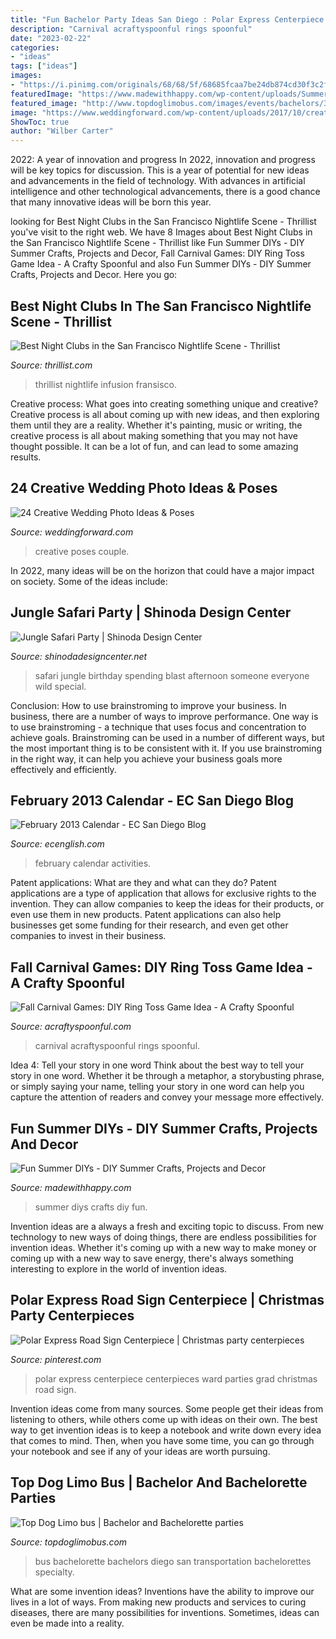 ```yaml
---
title: "Fun Bachelor Party Ideas San Diego : Polar Express Centerpiece Centerpieces Ward Parties Grad Christmas Road Sign"
description: "Carnival acraftyspoonful rings spoonful"
date: "2023-02-22"
categories:
- "ideas"
tags: ["ideas"]
images:
- "https://i.pinimg.com/originals/68/68/5f/68685fcaa7be24db874cd30f3c2f4dd8.jpg"
featuredImage: "https://www.madewithhappy.com/wp-content/uploads/Summer-DIYs-2.jpg"
featured_image: "http://www.topdoglimobus.com/images/events/bachelors/3.jpg"
image: "https://www.weddingforward.com/wp-content/uploads/2017/10/creative-wedding-photo-ideas-poses-couple-in-wood-dakaiphotography-339x500.jpg"
ShowToc: true
author: "Wilber Carter"
---
```



2022: A year of innovation and progress
In 2022, innovation and progress will be key topics for discussion. This is a year of potential for new ideas and advancements in the field of technology. With advances in artificial intelligence and other technological advancements, there is a good chance that many innovative ideas will be born this year.

	

		
looking for Best Night Clubs in the San Francisco Nightlife Scene - Thrillist you've visit to the right web. We have 8 Images about Best Night Clubs in the San Francisco Nightlife Scene - Thrillist like Fun Summer DIYs - DIY Summer Crafts, Projects and Decor, Fall Carnival Games: DIY Ring Toss Game Idea - A Crafty Spoonful and also Fun Summer DIYs - DIY Summer Crafts, Projects and Decor. Here you go:
		
    
## Best Night Clubs In The San Francisco Nightlife Scene - Thrillist

<img loading=lazy src="http://assets3.thrillist.com/v1/image/2421697/size/tmg-article_default_mobile.jpg" onerror="this.onerror=null;this.src='https://tse2.mm.bing.net/th?id=OIP.naJJsZgKBR9ni447nDk1yQHaFA&amp;pid=15.1';" alt="Best Night Clubs in the San Francisco Nightlife Scene - Thrillist">

_Source: thrillist.com_

>thrillist nightlife infusion fransisco. 

	

Creative process: What goes into creating something unique and creative?
Creative process is all about coming up with new ideas, and then exploring them until they are a reality. Whether it's painting, music or writing, the creative process is all about making something that you may not have thought possible. It can be a lot of fun, and can lead to some amazing results.

    
## 24 Creative Wedding Photo Ideas &amp; Poses

<img loading=lazy src="https://www.weddingforward.com/wp-content/uploads/2017/10/creative-wedding-photo-ideas-poses-couple-in-wood-dakaiphotography-339x500.jpg" onerror="this.onerror=null;this.src='https://tse2.mm.bing.net/th?id=OIP.Oz_uo8IqEtb_W_JUA1bJAAAAAA&amp;pid=15.1';" alt="24 Creative Wedding Photo Ideas &amp; Poses">

_Source: weddingforward.com_

>creative poses couple. 

	

In 2022, many ideas will be on the horizon that could have a major impact on society. Some of the ideas include: 

    
## Jungle Safari Party | Shinoda Design Center

<img loading=lazy src="http://www.shinodadesigncenter.net/wordpress/wp-content/uploads/2017/05/IMG_7273-Picture-Of-The-Day-1100-052517.jpg" onerror="this.onerror=null;this.src='https://tse1.mm.bing.net/th?id=OIP.cjtuN04W0jjQrJ01_wuzYAHaLH&amp;pid=15.1';" alt="Jungle Safari Party | Shinoda Design Center">

_Source: shinodadesigncenter.net_

>safari jungle birthday spending blast afternoon someone everyone wild special. 

	

Conclusion: How to use brainstroming to improve your business.
In business, there are a number of ways to improve performance. One way is to use brainstroming - a technique that uses focus and concentration to achieve goals. Brainstroming can be used in a number of different ways, but the most important thing is to be consistent with it. If you use brainstroming in the right way, it can help you achieve your business goals more effectively and efficiently.

    
## February 2013 Calendar - EC San Diego Blog

<img loading=lazy src="https://assets.ecenglish.com/blogs/uploads/sites/25/2013/01/February-2013-Calendar.jpg" onerror="this.onerror=null;this.src='https://tse4.mm.bing.net/th?id=OIP.LZTKjhOIY3M2hF_0QQT1uAHaJl&amp;pid=15.1';" alt="February 2013 Calendar - EC San Diego Blog">

_Source: ecenglish.com_

>february calendar activities. 

	

Patent applications: What are they and what can they do?
Patent applications are a type of application that allows for exclusive rights to the invention. They can allow companies to keep the ideas for their products, or even use them in new products. Patent applications can also help businesses get some funding for their research, and even get other companies to invest in their business.

    
## Fall Carnival Games: DIY Ring Toss Game Idea - A Crafty Spoonful

<img loading=lazy src="https://acraftyspoonful.com/wp-content/uploads/2017/02/Fall-Carnival-Games-DIY-Ring-Toss-Idea.jpg" onerror="this.onerror=null;this.src='https://tse2.mm.bing.net/th?id=OIP.k49t45zVEjDDFt7TT_6RMwHaLL&amp;pid=15.1';" alt="Fall Carnival Games: DIY Ring Toss Game Idea - A Crafty Spoonful">

_Source: acraftyspoonful.com_

>carnival acraftyspoonful rings spoonful. 

	

Idea 4: Tell your story in one word
Think about the best way to tell your story in one word. Whether it be through a metaphor, a storybusting phrase, or simply saying your name, telling your story in one word can help you capture the attention of readers and convey your message more effectively.

    
## Fun Summer DIYs - DIY Summer Crafts, Projects And Decor

<img loading=lazy src="https://www.madewithhappy.com/wp-content/uploads/Summer-DIYs-2.jpg" onerror="this.onerror=null;this.src='https://tse2.mm.bing.net/th?id=OIP.4QPDMCCy_TBLyP60Ju0SsQHaO0&amp;pid=15.1';" alt="Fun Summer DIYs - DIY Summer Crafts, Projects and Decor">

_Source: madewithhappy.com_

>summer diys crafts diy fun. 

	

Invention ideas are a always a fresh and exciting topic to discuss. From new technology to new ways of doing things, there are endless possibilities for invention ideas. Whether it's coming up with a new way to make money or coming up with a new way to save energy, there's always something interesting to explore in the world of invention ideas.

    
## Polar Express Road Sign Centerpiece | Christmas Party Centerpieces

<img loading=lazy src="https://i.pinimg.com/originals/68/68/5f/68685fcaa7be24db874cd30f3c2f4dd8.jpg" onerror="this.onerror=null;this.src='https://tse1.mm.bing.net/th?id=OIP.OGPYFE5-6H7L2ZMC0IW0hgHaJ4&amp;pid=15.1';" alt="Polar Express Road Sign Centerpiece | Christmas party centerpieces">

_Source: pinterest.com_

>polar express centerpiece centerpieces ward parties grad christmas road sign. 

	

Invention ideas come from many sources. Some people get their ideas from listening to others, while others come up with ideas on their own. The best way to get invention ideas is to keep a notebook and write down every idea that comes to mind. Then, when you have some time, you can go through your notebook and see if any of your ideas are worth pursuing.

    
## Top Dog Limo Bus | Bachelor And Bachelorette Parties

<img loading=lazy src="http://www.topdoglimobus.com/images/events/bachelors/3.jpg" onerror="this.onerror=null;this.src='https://tse2.mm.bing.net/th?id=OIP.qCOyurHzxzSUhUTkYswuVAHaE6&amp;pid=15.1';" alt="Top Dog Limo bus | Bachelor and Bachelorette parties">

_Source: topdoglimobus.com_

>bus bachelorette bachelors diego san transportation bachelorettes specialty. 

	

What are some invention ideas?
Inventions have the ability to improve our lives in a lot of ways. From making new products and services to curing diseases, there are many possibilities for inventions. Sometimes, ideas can even be made into a reality.

